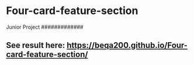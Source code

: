 # Four-card-feature-section
Junior Project
#############
## See result here: https://beqa200.github.io/Four-card-feature-section/
